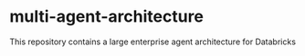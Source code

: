 # multi-agent-architecture
This repository contains a large enterprise agent architecture for Databricks
